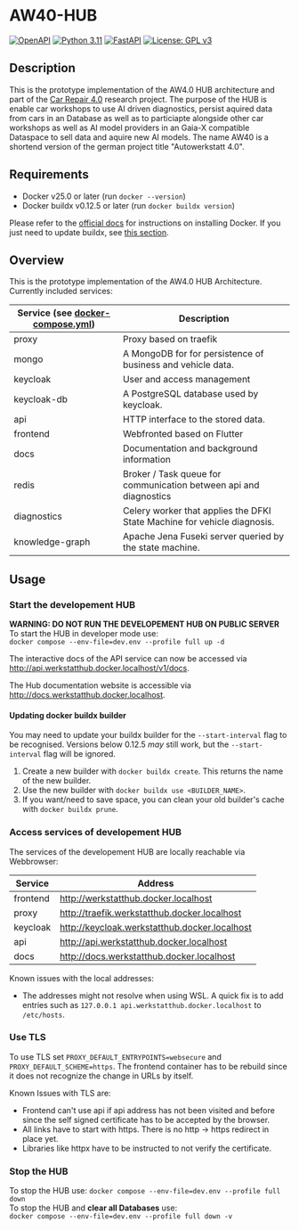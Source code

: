 # AW40-HUB

<p align="left">
  <a href="https://editor.swagger.io/?url=https://raw.githubusercontent.com/FieldRobotEvent/REST-API-24/main/docs/static/openapi.json"><img src="https://img.shields.io/badge/open--API-V3.1-brightgreen.svg?style=flat&label=OpenAPI" alt="OpenAPI"/></a>
  <a href="https://www.python.org/"><img src="https://img.shields.io/badge/Python-3.12-3776AB.svg?style=flat&logo=python&logoColor=white" alt="Python 3.11"/></a>
  <a href="https://fastapi.tiangolo.com/"><img src="https://img.shields.io/badge/FastAPI-0.112.2-009688.svg?style=flat&logo=FastAPI&logoColor=white" alt="FastAPI"/></a>
  <a href="https://www.gnu.org/licenses/gpl-3.0"><img src="https://img.shields.io/badge/License-MIT-blue.svg" alt="License: GPL v3"/></a>
</p>

## Description
This is the prototype implementation of the AW4.0 HUB architecture and part of the [Car Repair 4.0](https://www.autowerkstatt40.org/en/) research project. The purpose of the HUB is enable car workshops to use AI driven diagnostics, persist aquired data from cars in an Database as well as to particiapte alongside other car workshops as well as AI model providers in an Gaia-X compatible Dataspace to sell data and aquire new AI models.
The name AW40 is a shortend version of the german project title "Autowerkstatt 4.0".
## Requirements

- Docker v25.0 or later (run `docker --version`)
- Docker buildx v0.12.5 or later (run `docker buildx version`)

Please refer to the [official docs](https://docs.docker.com/engine/install/) for instructions on installing Docker.
If you just need to update buildx, see [this section](#updating-docker-buildx-builder).

## Overview

This is the prototype implementation of the AW4.0 HUB Architecture.\
Currently included services:

| Service (see [docker-compose.yml](docker-compose.yml)) | Description                                                              |
|--------------------------------------------------------|--------------------------------------------------------------------------|
| proxy                                                  | Proxy based on traefik                                                   |
| mongo                                                  | A MongoDB for for persistence of business and vehicle data.              |
| keycloak                                               | User and access management                                               |
| keycloak-db                                            | A PostgreSQL database used by keycloak.                                  |
| api                                                    | HTTP interface to the stored data.                                       |
| frontend                                               | Webfronted based on Flutter                                              |
| docs                                                   | Documentation and background information                                 |
| redis                                                  | Broker / Task queue for communication between api and diagnostics        |
| diagnostics                                            | Celery worker that applies the DFKI State Machine for vehicle diagnosis. |
| knowledge-graph                                        | Apache Jena Fuseki server queried by the state machine.                  |



## Usage

### Start the developement HUB
**WARNING: DO NOT RUN THE DEVELOPEMENT HUB ON PUBLIC SERVER**\
To start the HUB in developer mode use:\
```docker compose --env-file=dev.env --profile full up -d```

The interactive docs of the API service can now be accessed via
http://api.werkstatthub.docker.localhost/v1/docs.

The Hub documentation website is accessible via
http://docs.werkstatthub.docker.localhost.

#### Updating docker buildx builder

You may need to update your buildx builder for the `--start-interval` flag to be recognised.
Versions below 0.12.5 _may_ still work, but the `--start-interval` flag will be ignored.

1. Create a new builder with `docker buildx create`. This returns the name of the new builder.
2. Use the new builder with `docker buildx use <BUILDER_NAME>`.
3. If you want/need to save space, you can clean your old builder's cache with `docker buildx prune`.

### Access services of developement HUB
The services of the developement HUB are locally reachable via Webbrowser:

| Service         | Address                                             |
|-----------------|-----------------------------------------------------|
| frontend        | http://werkstatthub.docker.localhost                |
| proxy           | http://traefik.werkstatthub.docker.localhost        |
| keycloak        | http://keycloak.werkstatthub.docker.localhost       |
| api             | http://api.werkstatthub.docker.localhost            |
| docs            | http://docs.werkstatthub.docker.localhost           |

Known issues with the local addresses:
- The addresses might not resolve when using WSL. A quick fix is to add
entries such as `127.0.0.1 api.werkstatthub.docker.localhost` to `/etc/hosts`.

### Use TLS
To use TLS set ```PROXY_DEFAULT_ENTRYPOINTS=websecure``` and
```PROXY_DEFAULT_SCHEME=https```. The frontend container has to be rebuild since
it does not recognize the change in URLs by itself.

Known Issues with TLS are:
- Frontend can't use api if api address has not been visited and before since
the self signed certificate has to be accepted by the browser.
- All links have to start with https. There is no http &rarr; https redirect in
place yet.
- Libraries like httpx have to be instructed to not verify the certificate.

### Stop the HUB
To stop the HUB use:
```docker compose --env-file=dev.env --profile full down``` \
To stop the HUB and **clear all Databases** use:\
```docker compose --env-file=dev.env --profile full down -v ```
